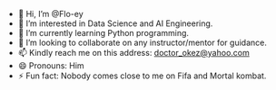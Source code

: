 - 👋 Hi, I’m @Flo-ey
- 👀 I’m interested in Data Science and AI Engineering.
- 🌱 I’m currently learning Python programming.
- 💞️ I’m looking to collaborate on any instructor/mentor for guidance. 
- 📫 Kindly reach me on this address: doctor_okez@yahoo.com
- 😄 Pronouns: Him
- ⚡ Fun fact: Nobody comes close to me on Fifa and Mortal kombat.

<!---
Flo-ey/Flo-ey is a ✨ special ✨ repository because its `README.md` (this file) appears on your GitHub profile.
You can click the Preview link to take a look at your changes.
--->
